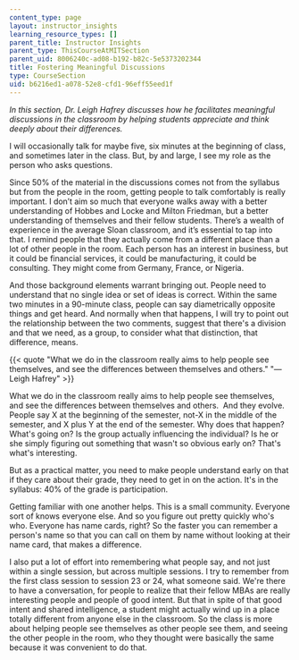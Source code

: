 ```yaml
---
content_type: page
layout: instructor_insights
learning_resource_types: []
parent_title: Instructor Insights
parent_type: ThisCourseAtMITSection
parent_uid: 8006240c-ad08-b192-b82c-5e5373202344
title: Fostering Meaningful Discussions
type: CourseSection
uid: b6216ed1-a078-52e8-cfd1-96eff55eed1f
---
```


_In this section, Dr. Leigh Hafrey discusses how he facilitates meaningful discussions in the classroom by helping students appreciate and think deeply about their differences._

I will occasionally talk for maybe five, six minutes at the beginning of class, and sometimes later in the class. But, by and large, I see my role as the person who asks questions.

Since 50% of the material in the discussions comes not from the syllabus but from the people in the room, getting people to talk comfortably is really important. I don’t aim so much that everyone walks away with a better understanding of Hobbes and Locke and Milton Friedman, but a better understanding of themselves and their fellow students. There’s a wealth of experience in the average Sloan classroom, and it’s essential to tap into that. I remind people that they actually come from a different place than a lot of other people in the room. Each person has an interest in business, but it could be financial services, it could be manufacturing, it could be consulting. They might come from Germany, France, or Nigeria.

And those background elements warrant bringing out. People need to understand that no single idea or set of ideas is correct. Within the same two minutes in a 90-minute class, people can say diametrically opposite things and get heard. And normally when that happens, I will try to point out the relationship between the two comments, suggest that there's a division and that we need, as a group, to consider what that distinction, that difference, means.

{{< quote "What we do in the classroom really aims to help people see themselves, and see the differences between themselves and others." "— Leigh Hafrey" >}}

What we do in the classroom really aims to help people see themselves, and see the differences between themselves and others.  And they evolve. People say X at the beginning of the semester, not-X in the middle of the semester, and X plus Y at the end of the semester. Why does that happen? What's going on? Is the group actually influencing the individual? Is he or she simply figuring out something that wasn't so obvious early on? That's what's interesting.

But as a practical matter, you need to make people understand early on that if they care about their grade, they need to get in on the action. It's in the syllabus: 40% of the grade is participation.

Getting familiar with one another helps. This is a small community. Everyone sort of knows everyone else. And so you figure out pretty quickly who's who. Everyone has name cards, right? So the faster you can remember a person's name so that you can call on them by name without looking at their name card, that makes a difference.

I also put a lot of effort into remembering what people say, and not just within a single session, but across multiple sessions. I try to remember from the first class session to session 23 or 24, what someone said. We're there to have a conversation, for people to realize that their fellow MBAs are really interesting people and people of good intent. But that in spite of that good intent and shared intelligence, a student might actually wind up in a place totally different from anyone else in the classroom. So the class is more about helping people see themselves as other people see them, and seeing the other people in the room, who they thought were basically the same because it was convenient to do that.